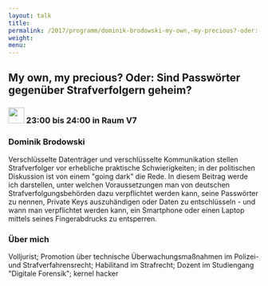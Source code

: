 ```yaml
---
layout: talk
title:
permalink: /2017/programm/dominik-brodowski-my-own,-my-precious?-oder:-sind-passwoerter-gegenueber-strafverfolgern-geheim?/
weight:
menu:
---
```

## My own, my precious? Oder: Sind Passwörter gegenüber Strafverfolgern geheim?

### <img height = "32" src="../../../images/talk.svg"> 23:00 bis 24:00 in Raum V7

### Dominik Brodowski

Verschlüsselte Datenträger und verschlüsselte Kommunikation stellen Strafverfolger vor erhebliche praktische Schwierigkeiten; in der politischen Diskussion ist von einem "going dark" die Rede. In diesem Beitrag werde ich darstellen, unter welchen Voraussetzungen man von deutschen Strafverfolgungsbehörden dazu verpflichtet werden kann, seine Passwörter zu nennen, Private Keys auszuhändigen oder Daten zu entschlüsseln - und wann man verpflichtet werden kann, ein Smartphone oder einen Laptop mittels seines Fingerabdrucks zu entsperren.

### Über mich

Volljurist; Promotion über technische Überwachungsmaßnahmen im Polizei- und Strafverfahrensrecht; Habilitand im Strafrecht; Dozent im Studiengang "Digitale Forensik"; kernel hacker

